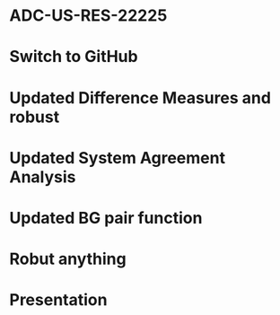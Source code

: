 # ADC-US-RES-22225

# Switch to GitHub

# Updated Difference Measures and robust

# Updated System Agreement Analysis

# Updated BG pair function

# Robut anything

# Presentation
